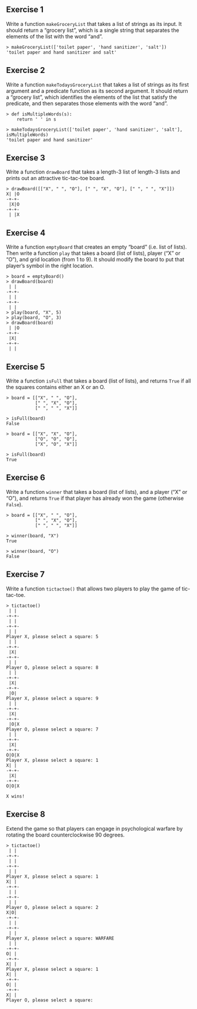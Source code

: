 ## Exercise 1

Write a function ```makeGroceryList``` that takes a list of strings as its 
input. It should return a “grocery list”, which is a single string that 
separates the elements of the list with the word “and”.

    > makeGroceryList(['toilet paper', 'hand sanitizer', 'salt'])
    'toilet paper and hand sanitizer and salt'

## Exercise 2

Write a function ```makeTodaysGroceryList``` that takes a list of strings 
as its first argument and a predicate function as its second argument. It 
should return a “grocery list”, which identifies the elements of the list 
that satisfy the predicate, and then separates those elements with the 
word “and”.

    > def isMultipleWords(s):
        return ' ' in s

    > makeTodaysGroceryList(['toilet paper', 'hand sanitizer', 'salt'], isMultipleWords)
    'toilet paper and hand sanitizer'

## Exercise 3

Write a function ```drawBoard``` that takes a length-3 list of length-3 lists 
and prints out an attractive tic-tac-toe board.

    > drawBoard([["X", " ", "O"], [" ", "X", "O"], [" ", " ", "X"]])
    X| |O
    -+-+-
     |X|O
    -+-+-
     | |X

## Exercise 4

Write a function ```emptyBoard``` that creates an empty “board” (i.e. list 
of lists). Then write a function ```play``` that takes a board (list of 
lists), player (“X” or “O”), and grid location (from 1 to 9). It should 
modify the board to put that player’s symbol in the right location.

    > board = emptyBoard()
    > drawBoard(board)
     | |
    -+-+-
     | |
    -+-+-
     | |
    > play(board, "X", 5)
    > play(board, "O", 3)
    > drawBoard(board)
     | |O
    -+-+-
     |X|
    -+-+-
     | |


## Exercise 5

Write a function ```isFull``` that takes a board (list of lists), and 
returns ```True``` if all the squares contains either an X or an O.

    > board = [["X", " ", "O"],
               [" ", "X", "O"],
               [" ", " ", "X"]]

    > isFull(board)
    False

    > board = [["X", "X", "O"],
               ["O", "O", "O"],
               ["X", "O", "X"]]

    > isFull(board)
    True

## Exercise 6 

Write a function ```winner``` that takes a board (list of lists), and a 
player (“X” or “O”), and returns ```True``` if that player has already won 
the game (otherwise ```False```).

    > board = [["X", " ", "O"],
               [" ", "X", "O"],
               [" ", " ", "X"]]

    > winner(board, "X")
    True
    
    > winner(board, "O")
    False


## Exercise 7

Write a function ```tictactoe()``` that allows two players to play the game 
of tic-tac-toe.

    > tictactoe()
     | |
    -+-+-
     | |
    -+-+-
     | |
    Player X, please select a square: 5
     | |
    -+-+-
     |X|
    -+-+-
     | |
    Player O, please select a square: 8
     | |
    -+-+-
     |X|
    -+-+-
     |O|
    Player X, please select a square: 9
     | |
    -+-+-
     |X|
    -+-+-
     |O|X
    Player O, please select a square: 7
     | |
    -+-+-
     |X|
    -+-+-
    O|O|X
    Player X, please select a square: 1
    X| |
    -+-+-
     |X|
    -+-+-
    O|O|X

    X wins!

## Exercise 8

Extend the game so that players can engage in psychological warfare by 
rotating the board counterclockwise 90 degrees.

    > tictactoe()
     | |
    -+-+-
     | |
    -+-+-
     | |
    Player X, please select a square: 1
    X| |
    -+-+-
     | |
    -+-+-
     | |
    Player O, please select a square: 2
    X|O|
    -+-+-
     | |
    -+-+-
     | |
    Player X, please select a square: WARFARE
     | |
    -+-+-
    O| |
    -+-+-
    X| |
    Player X, please select a square: 1
    X| |
    -+-+-
    O| |
    -+-+-
    X| |
    Player O, please select a square:

